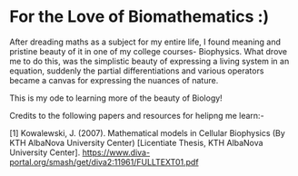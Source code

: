 # For the Love of Biomathematics :)
After dreading maths as a subject for my entire life, I found meaning and pristine beauty of it in one of my college courses- Biophysics. 
What drove me to do this, was the simplistic beauty of expressing a living system in an equation, suddenly the partial differentiations and various operators became a canvas for expressing the nuances of nature.

This is my ode to learning more of the beauty of Biology!



Credits to the following papers and resources for helipng me learn:-

[1] Kowalewski, J. (2007). Mathematical models in Cellular Biophysics (By KTH AlbaNova University Center) [Licentiate Thesis, KTH AlbaNova University Center]. https://www.diva-portal.org/smash/get/diva2:11961/FULLTEXT01.pdf
